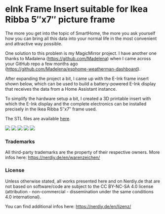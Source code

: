 

# eInk Frame Insert suitable for Ikea Ribba 5″x7″ picture frame

The more you get into the topic of SmartHome, the more you ask yourself how you can bring all this data into your normal life in the most convenient and attractive way possible.

One solution to this problem is my MagicMirror project. I have another one thanks to Madalena (https://github.com/Madelena) when I came across your GitHub repo a few months ago (https://github.com/Madelena/esphome-weatherman-dashboard). 

After expanding the project a bit, I came up with the E-Ink frame insert shown below, which can be used to build a battery-powered E-Ink display that receives the data from a Home Assistant instance.

To simplify the hardware setup a bit, I created a 3D printable insert with which the E-Ink display and the complete electronics can be installed precisely in the Ikea Ribba 5″x7″ frame used.

The STL files are available [here](https://nerdiy.de/en/product-2/eink-frame-insert-suitable-for-ikea-ribba-5x7-picture-frame-3d-printable-stl-files/).


![](https://github.com/Nerdiyde/ESPHomeSnippets/blob/main/Snippets/eInk_frame_insert_ribba_5inchX7inch/images/1.png)
![](https://github.com/Nerdiyde/ESPHomeSnippets/blob/main/Snippets/eInk_frame_insert_ribba_5inchX7inch/images/2.png)
![](https://github.com/Nerdiyde/ESPHomeSnippets/blob/main/Snippets/eInk_frame_insert_ribba_5inchX7inch/images/3.png)
![](https://github.com/Nerdiyde/ESPHomeSnippets/blob/main/Snippets/eInk_frame_insert_ribba_5inchX7inch/images/4.png)
![](https://github.com/Nerdiyde/ESPHomeSnippets/blob/main/Snippets/eInk_frame_insert_ribba_5inchX7inch/images/5.png)

### Trademarks

All third-party trademarks are the property of their respective owners. More infos here: https://nerdiy.de/en/warenzeichen/

  

### License

Unless otherwise stated, all works presented here and on Nerdiy.de that are not based on software/code are subject to the CC BY-NC-SA 4.0 license (attribution - non-commercial - dissemination under the same conditions 4.0 international).

You can find additional infos here: https://nerdiy.de/en/lizenz/
